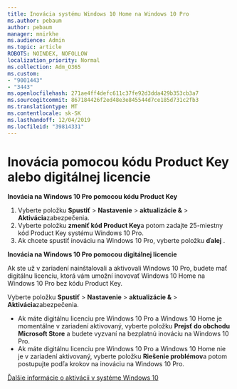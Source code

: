 ```yaml
---
title: Inovácia systému Windows 10 Home na Windows 10 Pro
ms.author: pebaum
author: pebaum
manager: mnirkhe
ms.audience: Admin
ms.topic: article
ROBOTS: NOINDEX, NOFOLLOW
localization_priority: Normal
ms.collection: Adm_O365
ms.custom:
- "9001443"
- "3443"
ms.openlocfilehash: 271ae4ff4defc611c37fe92d3dda429b353cb3a7
ms.sourcegitcommit: 867184426f2ed48e3e845544d7ce185d731c2fb3
ms.translationtype: MT
ms.contentlocale: sk-SK
ms.lasthandoff: 12/04/2019
ms.locfileid: "39814331"
---
```

# <a name="upgrade-using-either-a-product-key-or-a-digital-license"></a>Inovácia pomocou kódu Product Key alebo digitálnej licencie

**Inovácia na Windows 10 Pro pomocou kódu Product Key**

1. Vyberte položku **Spustiť** > **Nastavenie** > **aktualizácie &** > **Aktivácia**zabezpečenia.
2. Vyberte položku **zmeniť kód Product Key**a potom zadajte 25-miestny kód Product Key systému Windows 10 Pro.
3. Ak chcete spustiť inováciu na Windows 10 Pro, vyberte položku **ďalej** .

**Inovácia na Windows 10 Pro pomocou digitálnej licencie**

Ak ste už v zariadení nainštalovali a aktivovali Windows 10 Pro, budete mať digitálnu licenciu, ktorá vám umožní inovovať Windows 10 Home na Windows 10 Pro bez kódu Product Key.

Vyberte položku **Spustiť** > **Nastavenie** > **aktualizácie &** > **Aktivácia**zabezpečenia.

- Ak máte digitálnu licenciu pre Windows 10 Pro a Windows 10 Home je momentálne v zariadení aktivovaný, vyberte položku **Prejsť do obchodu Microsoft Store** a budete vyzvaní na bezplatnú inováciu na Windows 10 Pro.
- Ak máte digitálnu licenciu pre Windows 10 Pro a Windows 10 Home nie je v zariadení aktivovaný, vyberte položku **Riešenie problémov**a potom postupujte podľa krokov na inováciu na Windows 10 Pro.

[Ďalšie informácie o aktivácii v systéme Windows 10](https://support.microsoft.com/help/12440)